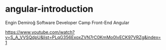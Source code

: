 # angular-introduction

Engin Demiroğ Software Developer Camp Front-End Angular 

https://www.youtube.com/watch?v=S_A_VVSQdpU&list=PLqG356ExoxZVN7rC0KmMo0lvECK97VRZg&index=1

